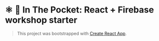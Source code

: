 # ⚛️ 👖 In The Pocket: React + Firebase workshop starter

> This project was bootstrapped with [Create React App](https://github.com/facebookincubator/create-react-app).
